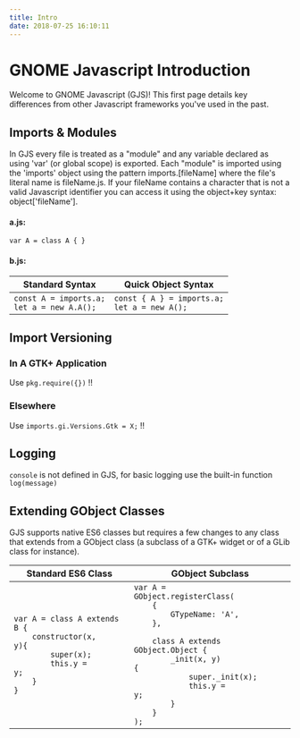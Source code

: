 ```yaml
---
title: Intro
date: 2018-07-25 16:10:11
---
```

# GNOME Javascript Introduction

Welcome to GNOME Javascript (GJS)! This first page details key differences from other Javascript frameworks you've used in the past.


## Imports & Modules

In GJS every file is treated as a "module" and any variable declared as using 'var' (or global scope) is exported. Each "module" is imported using the 'imports' object using the pattern imports.[fileName] where the file's literal name is fileName.js. If your fileName contains a character that is not a valid Javascript identifier you can access it using the object+key syntax: object['fileName'].

#### a.js:
<code>var A = class A { }
</code>

#### b.js:
| Standard Syntax | Quick Object Syntax |
|-----------------|---------------------|
|<code>const A = imports.a;<br/>let a = new A.A();</code>|<code>const { A } = imports.a;<br/>let a = new A();</code>|

## Import Versioning

### In A GTK+ Application

Use `pkg.require({})` !!

### Elsewhere

Use `imports.gi.Versions.Gtk = X;` !!

## Logging

`console` is not defined in GJS, for basic logging use the built-in function `log(message)`

## Extending GObject Classes

GJS supports native ES6 classes but requires a few changes to any class that extends from a GObject class (a subclass of a GTK+ widget or of a GLib class for instance). 

|Standard ES6 Class|GObject Subclass|
|-|-|
|<code>var A = class A extends B {<br />&nbsp;&nbsp;&nbsp;&nbsp;constructor(x, y){<br />&nbsp;&nbsp;&nbsp;&nbsp;&nbsp;&nbsp;&nbsp;&nbsp;super(x);<br />&nbsp;&nbsp;&nbsp;&nbsp;&nbsp;&nbsp;&nbsp;&nbsp;this.y = y;<br />&nbsp;&nbsp;&nbsp;&nbsp;}<br />}</code>|<code>var A = GObject.registerClass(<br/>&nbsp;&nbsp;&nbsp;&nbsp;{<br/>&nbsp;&nbsp;&nbsp;&nbsp;&nbsp;&nbsp;&nbsp;&nbsp;GTypeName: 'A',<br/>&nbsp;&nbsp;&nbsp;&nbsp;}, <br/>&nbsp;&nbsp;&nbsp;&nbsp;class A extends GObject.Object {<br/>&nbsp;&nbsp;&nbsp;&nbsp;&nbsp;&nbsp;&nbsp;&nbsp;_init(x, y) {<br/>&nbsp;&nbsp;&nbsp;&nbsp;&nbsp;&nbsp;&nbsp;&nbsp;&nbsp;&nbsp;&nbsp;&nbsp;super._init(x);<br/>&nbsp;&nbsp;&nbsp;&nbsp;&nbsp;&nbsp;&nbsp;&nbsp;&nbsp;&nbsp;&nbsp;&nbsp;this.y = y;&nbsp;&nbsp;&nbsp;&nbsp;&nbsp;&nbsp;&nbsp;&nbsp;&nbsp;&nbsp;&nbsp;&nbsp;<br>&nbsp;&nbsp;&nbsp;&nbsp;&nbsp;&nbsp;&nbsp;&nbsp;}<br>&nbsp;&nbsp;&nbsp;&nbsp;}<br/>);</code>
